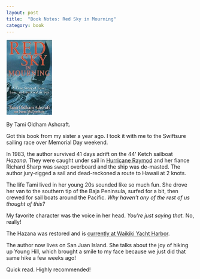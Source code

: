 ```yaml
---
layout: post
title:  "Book Notes: Red Sky in Mourning"
category: book
---
```


![Book cover](/assets/red-sky-in-mourning.jpg)

By Tami Oldham Ashcraft.

Got this book from my sister a year ago. I took it with me to the Swiftsure sailing race over Memorial Day weekend.

In 1983, the author survived 41 days adrift on the 44' Ketch sailboat *Hazana*. They were caught under sail in [Hurricane Raymod](https://en.wikipedia.org/wiki/1983_Pacific_hurricane_season#Hurricane_Raymond) and her fiance Richard Sharp was swept overboard and the ship was de-masted. The author jury-rigged a sail and dead-reckoned a route to Hawaii at 2 knots.

The life Tami lived in her young 20s sounded like so much fun. She drove her van to the southern tip of the Baja Peninsula, surfed for a bit, then crewed for sail boats around the Pacific. *Why haven't any of the rest of us thought of this?*

My favorite character was the voice in her head. *You're just saying that.* No, really!

The Hazana was restored and is [currently at Waikiki Yacht Harbor](https://www.kauai-hawaii.com/what-happened-to-the-hazana-boat-after-arriving-in-hawaii/).

The author now lives on San Juan Island. She talks about the joy of hiking up Young Hill, which brought a smile to my face because we just did that same hike a few weeks ago!

Quick read. Highly recommended!
